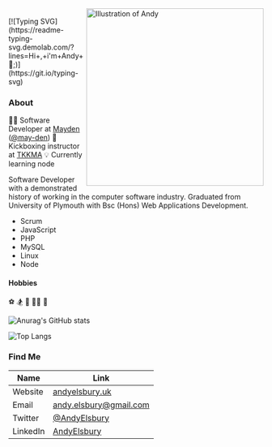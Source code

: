 <img align="right" src="https://mayden.co.uk/wp-content/uploads/2018/03/AndyE-1-orange.png" alt="Illustration of Andy" width=350px height=350px/>

<br>
[![Typing SVG](https://readme-typing-svg.demolab.com/?lines=Hi+,+i'm+Andy+👋;)](https://git.io/typing-svg)

### About

🧑‍💻  Software Developer at [Mayden](https://mayden.co.uk/) ([@may-den](https://github.com/may-de))
🥊  Kickboxing instructor at  [TKKMA](https://www.tkkma.co.uk)
💡  Currently learning node

Software Developer with a demonstrated history of working in the computer software industry. Graduated from University of Plymouth with Bsc (Hons) Web Applications Development.

- Scrum
- JavaScript
- PHP
- MySQL
- Linux
- Node

#### Hobbies
⚽ 
🏂
🎾 
🏃‍♂️ 
🥋

![Anurag's GitHub stats](https://github-readme-stats.vercel.app/api?username=elsbury13&show_icons=true&count_private=true&theme=transparent)

![Top Langs](https://github-readme-stats.vercel.app/api/top-langs/?username=elsbury13&layout=compact&theme=transparent)

### Find Me

| Name | Link |
| ------ | ------ |
| Website | [andyelsbury.uk](https://andyelsbury.uk) |
| Email | andy.elsbury@gmail.com |
| Twitter | [@AndyElsbury](https://twitter.com/AndyElsbury) |
| LinkedIn | [AndyElsbury](https://www.linkedin.com/in/andy-elsbury) |
